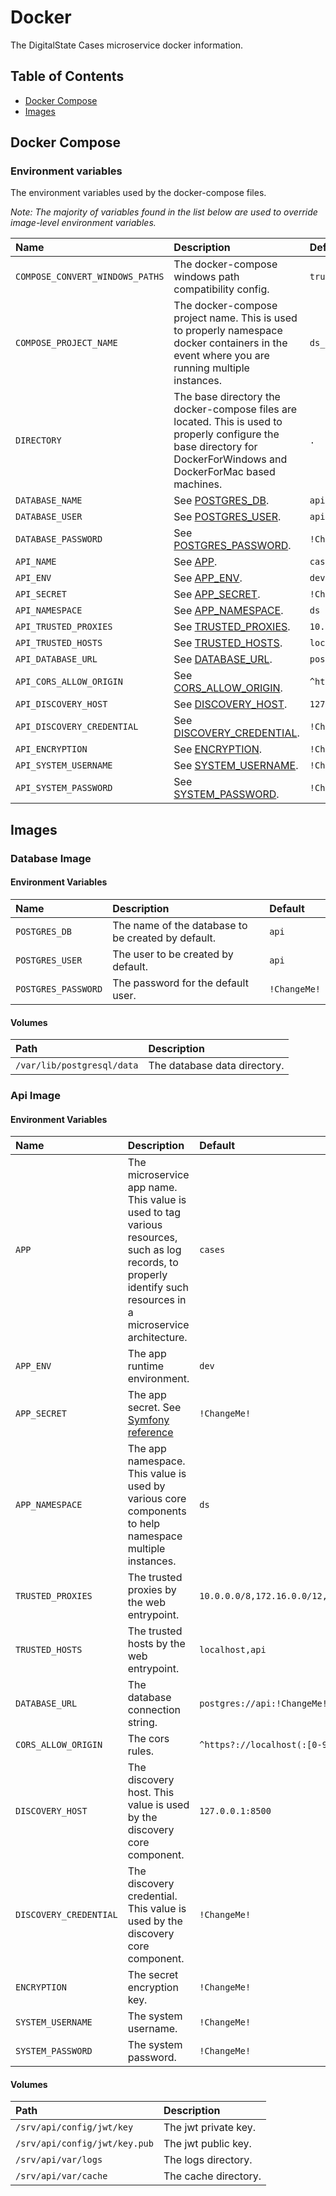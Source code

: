# Docker

The DigitalState Cases microservice docker information.

## Table of Contents

- [Docker Compose](#docker-compose)
- [Images](#images)

## Docker Compose

### Environment variables

The environment variables used by the docker-compose files.

_Note: The majority of variables found in the list below are used to override image-level environment variables._

| Name | Description | Default |
| :--- | :---------- | :------ |
| `COMPOSE_CONVERT_WINDOWS_PATHS` | The docker-compose windows path compatibility config. | `true` |
| `COMPOSE_PROJECT_NAME` | The docker-compose project name. This is used to properly namespace docker containers in the event where you are running multiple instances. | `ds_cases` |
| `DIRECTORY` | The base directory the docker-compose files are located. This is used to properly configure the base directory for DockerForWindows and DockerForMac based machines. | `.` |
| `DATABASE_NAME` | See [POSTGRES_DB](#database_image). | `api` |
| `DATABASE_USER` | See [POSTGRES_USER](#database_image). | `api` |
| `DATABASE_PASSWORD` | See [POSTGRES_PASSWORD](#database_image). | `!ChangeMe!` |
| `API_NAME` | See [APP](#api_image). | `cases` |
| `API_ENV` | See [APP_ENV](#api_image). | `dev` |
| `API_SECRET` | See [APP_SECRET](#api_image). | `!ChangeMe!` |
| `API_NAMESPACE` | See [APP_NAMESPACE](#api_image). | `ds` |
| `API_TRUSTED_PROXIES` | See [TRUSTED_PROXIES](#api_image). | `10.0.0.0/8,172.16.0.0/12,192.168.0.0/16` |
| `API_TRUSTED_HOSTS` | See [TRUSTED_HOSTS](#api_image). | `localhost,api` |
| `API_DATABASE_URL` | See [DATABASE_URL](#api_image). | `postgres://api:!ChangeMe!@database/api` |
| `API_CORS_ALLOW_ORIGIN` | See [CORS_ALLOW_ORIGIN](#api_image). | `^https?://localhost(:[0-9]+)?$` |
| `API_DISCOVERY_HOST` | See [DISCOVERY_HOST](#api_image). | `127.0.0.1:8500` |
| `API_DISCOVERY_CREDENTIAL` | See [DISCOVERY_CREDENTIAL](#api_image). | `!ChangeMe!` |
| `API_ENCRYPTION` | See [ENCRYPTION](#api_image). | `!ChangeMe!` |
| `API_SYSTEM_USERNAME` | See [SYSTEM_USERNAME](#api_image). | `!ChangeMe!` |
| `API_SYSTEM_PASSWORD` | See [SYSTEM_PASSWORD](#api_image). | `!ChangeMe!` |

## Images

### Database Image

#### Environment Variables

| Name | Description | Default |
| :--- | :---------- | :------ |
| `POSTGRES_DB` | The name of the database to be created by default. | `api` |
| `POSTGRES_USER` | The user to be created by default. | `api` |
| `POSTGRES_PASSWORD` | The password for the default user. | `!ChangeMe!` |

#### Volumes

| Path | Description |
| :--- | :---------- |
| `/var/lib/postgresql/data` | The database data directory. |

### Api Image

#### Environment Variables

| Name | Description | Default |
| :--- | :---------- | :------ |
| `APP` | The microservice app name. This value is used to tag various resources, such as log records, to properly identify such resources in a microservice architecture.  | `cases` |
| `APP_ENV` | The app runtime environment.  | `dev` |
| `APP_SECRET` | The app secret. See [Symfony reference](https://symfony.com/doc/current/reference/configuration/framework.html#secret) | `!ChangeMe!` |
| `APP_NAMESPACE` | The app namespace. This value is used by various core components to help namespace multiple instances. | `ds` |
| `TRUSTED_PROXIES` | The trusted proxies by the web entrypoint. | `10.0.0.0/8,172.16.0.0/12,192.168.0.0/16` |
| `TRUSTED_HOSTS` | The trusted hosts by the web entrypoint. | `localhost,api` |
| `DATABASE_URL` | The database connection string. | `postgres://api:!ChangeMe!@database/api` |
| `CORS_ALLOW_ORIGIN` | The cors rules. | `^https?://localhost(:[0-9]+)?$` |
| `DISCOVERY_HOST` | The discovery host. This value is used by the discovery core component. | `127.0.0.1:8500` |
| `DISCOVERY_CREDENTIAL` | The discovery credential. This value is used by the discovery core component. | `!ChangeMe!` |
| `ENCRYPTION` | The secret encryption key. | `!ChangeMe!` |
| `SYSTEM_USERNAME` | The system username. | `!ChangeMe!` |
| `SYSTEM_PASSWORD` | The system password. | `!ChangeMe!` |

#### Volumes

| Path | Description |
| :--- | :---------- |
| `/srv/api/config/jwt/key` | The jwt private key. |
| `/srv/api/config/jwt/key.pub` | The jwt public key. |
| `/srv/api/var/logs` | The logs directory. |
| `/srv/api/var/cache` | The cache directory. |
